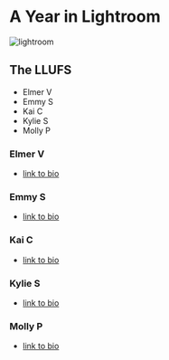 # A Year in Lightroom
![lightroom](https://files.slack.com/files-pri/T0HTW3H0V-F013QK5ATKR/lightroom.png?pub_secret=a98694c389)

## The LLUFS 
- Elmer V
- Emmy S
- Kai C
- Kylie S
- Molly P

### Elmer V
- [link to bio](https://github.com/learninglab-dev/the-resources/blob/master/data/resources/people/elmer-v/bio.md)
### Emmy S
- [link to bio](https://github.com/learninglab-dev/the-resources/blob/master/data/resources/people/emmy-s/bio.md)
### Kai C
- [link to bio](https://github.com/learninglab-dev/the-resources/blob/master/data/resources/people/kai-c/bio.md)

### Kylie S
- [link to bio](https://github.com/learninglab-dev/the-resources/blob/master/data/resources/people/kylie-s/bio.md)

### Molly P
- [link to bio](https://github.com/learninglab-dev/the-resources/blob/master/data/resources/people/molly-p/bio.md)
